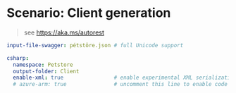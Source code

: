 # Scenario: Client generation

> see https://aka.ms/autorest

``` yaml 
input-file-swagger: pétstöre.json # full Unicode support

csharp:
  namespace: Petstore
  output-folder: Client
  enable-xml: true                # enable experimental XML serialization support
  # azure-arm: true               # uncomment this line to enable code generation in the Azure flavor
```